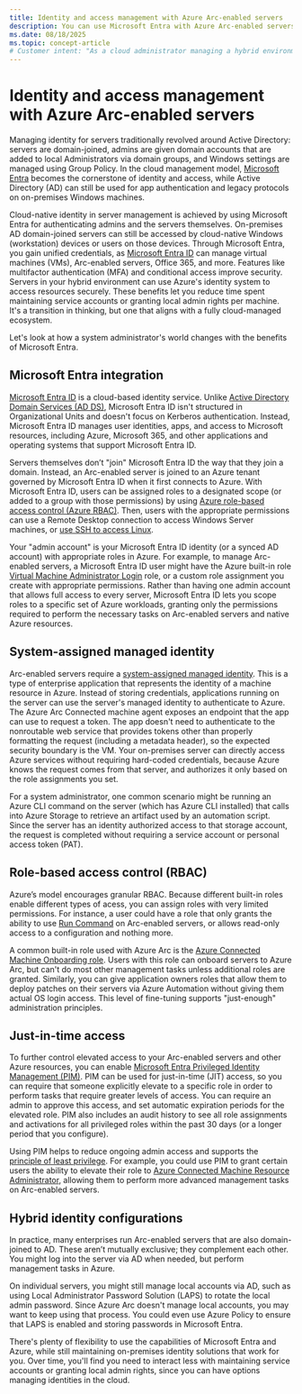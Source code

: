 ```yaml
---
title: Identity and access management with Azure Arc-enabled servers
description: You can use Microsoft Entra with Azure Arc-enabled servers to manage identity and access control in your hybrid environment.
ms.date: 08/18/2025
ms.topic: concept-article
# Customer intent: "As a cloud administrator managing a hybrid environment, I want to control access to Azure Arc-enabled servers through Microsoft Entra, so I can use Azure's identity system to control access to resources."
---
```


# Identity and access management with Azure Arc-enabled servers

Managing identity for servers traditionally revolved around Active Directory: servers are domain-joined, admins are given domain accounts that are added to local Administrators via domain groups, and Windows settings are managed using Group Policy. In the cloud management model, [Microsoft Entra](/entra/fundamentals/what-is-entra) becomes the cornerstone of identity and access, while Active Directory (AD) can still be used for app authentication and legacy protocols on on-premises Windows machines.

Cloud-native identity in server management is achieved by using Microsoft Entra for authenticating admins and the servers themselves. On-premises AD domain-joined servers can still be accessed by cloud-native Windows (workstation) devices or users on those devices. Through Microsoft Entra, you gain unified credentials, as [Microsoft Entra ID](/entra/fundamentals/whatis) can manage virtual machines (VMs), Arc-enabled servers, Office 365, and more. Features like multifactor authentication (MFA) and conditional access improve security. Servers in your hybrid environment can use Azure's identity system to access resources securely. These benefits let you reduce time spent maintaining service accounts or granting local admin rights per machine. It's a transition in thinking, but one that aligns with a fully cloud-managed ecosystem.

Let's look at how a system administrator's world changes with the benefits of Microsoft Entra.

## Microsoft Entra integration

[Microsoft Entra ID](/entra/fundamentals/whatis) is a cloud-based identity service. Unlike [Active Directory Domain Services (AD DS)](/windows-server/identity/ad-ds/get-started/virtual-dc/active-directory-domain-services-overview), Microsoft Entra ID isn't structured in Organizational Units and doesn't focus on Kerberos authentication. Instead, Microsoft Entra ID manages user identities, apps, and access to Microsoft resources, including Azure, Microsoft 365, and other applications and operating systems that support Microsoft Entra ID.

Servers themselves don’t "join" Microsoft Entra ID the way that they join a domain. Instead, an Arc-enabled server is joined to an Azure tenant governed by Microsoft Entra ID when it first connects to Azure. With Microsoft Entra ID, users can be assigned roles to a designated scope (or added to a group with those permissions) by using [Azure role-based access control (Azure RBAC)](/azure/role-based-access-control/overview). Then, users with the appropriate permissions can use a Remote Desktop connection to access Windows Server machines, or [use SSH to access Linux](../ssh-arc-overview.md).

Your "admin account" is your Microsoft Entra ID identity (or a synced AD account) with appropriate roles in Azure. For example, to manage Arc-enabled servers, a Microsoft Entra ID user might have the Azure built-in role [Virtual Machine Administrator Login](/azure/role-based-access-control/built-in-roles/compute) role, or a custom role assignment you create with appropriate permissions. Rather than having one admin account that allows full access to every server, Microsoft Entra ID lets you scope roles to a specific set of Azure workloads, granting only the permissions required to perform the necessary tasks on Arc-enabled servers and native Azure resources.

## System-assigned managed identity

Arc-enabled servers require a [system-assigned managed identity](../managed-identity-authentication.md). This is a type of enterprise application that represents the identity of a machine resource in Azure. Instead of storing credentials, applications running on the server can use the server's managed identity to authenticate to Azure. The Azure Arc Connected machine agent exposes an endpoint that the app can use to request a token. The app doesn't need to authenticate to the nonroutable web service that provides tokens other than properly formatting the request (including a metadata header), so the expected security boundary is the VM. Your on-premises server can directly access Azure services without requiring hard-coded credentials, because Azure knows the request comes from that server, and authorizes it only based on the role assignments you set.

For a system administrator, one common scenario might be running an Azure CLI command on the server (which has Azure CLI installed) that calls into Azure Storage to retrieve an artifact used by an automation script. Since the server has an identity authorized access to that storage account, the request is completed without requiring a service account or personal access token (PAT).

## Role-based access control (RBAC)

Azure’s model encourages granular RBAC. Because different built-in roles enable different types of acess, you can assign roles with very limited permissions. For instance, a user could have a role that only grants the ability to use [Run Command](../run-command.md) on Arc-enabled servers, or allows read-only access to a configuration and nothing more.

A common built-in role used with Azure Arc is the [Azure Connected Machine Onboarding role](/azure/role-based-access-control/built-in-roles/management-and-governance). Users with this role can onboard servers to Azure Arc, but can't do most other management tasks unless additional roles are granted. Similarly, you can give application owners roles that allow them to deploy patches on their servers via Azure Automation without giving them actual OS login access. This level of fine-tuning supports "just-enough" administration principles.

## Just-in-time access

To further control elevated access to your Arc-enabled servers and other Azure resources, you can enable [Microsoft Entra Privileged Identity Management (PIM)](/entra/id-governance/privileged-identity-management/pim-configure). PIM can be used for just-in-time (JIT) access, so you can require that someone explicitly elevate to a specific role in order to perform tasks that require greater levels of access. You can require an admin to approve this access, and set automatic expiration periods for the elevated role. PIM also includes an audit history to see all role assignments and activations for all privileged roles within the past 30 days (or a longer period that you configure).

Using PIM helps to reduce ongoing admin access and supports the [principle of least privilege](/entra/id-governance/scenarios/least-privileged). For example, you could use PIM to grant certain users the ability to elevate their role to [Azure Connected Machine Resource Administrator](/azure/role-based-access-control/built-in-roles/management-and-governance), allowing them to perform more advanced management tasks on Arc-enabled servers.

## Hybrid identity configurations

In practice, many enterprises run Arc-enabled servers that are also domain-joined to AD. These aren’t mutually exclusive; they complement each other. You might log into the server via AD when needed, but perform management tasks in Azure.

On individual servers, you might still manage local accounts via AD, such as using Local Administrator Password Solution (LAPS) to rotate the local admin password. Since Azure Arc doesn't manage local accounts, you may want to keep using that process. You could even use Azure Policy to ensure that LAPS is enabled and storing passwords in Microsoft Entra.

There's plenty of flexibility to use the capabilities of Microsoft Entra and Azure, while still maintaining on-premises identity solutions that work for you. Over time, you'll find you need to interact less with maintaining service accounts or granting local admin rights, since you can have options managing identities in the cloud.
